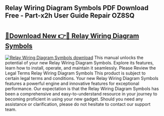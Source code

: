 ## Relay Wiring Diagram Symbols PDF Download Free - Part-x2h User Guide Repair OZ8SQ

# <h2><a href="http://dflxe2t.blite.top/?on=Relay+Wiring+Diagram+Symbols">🔗Download New 👉🔴 Relay Wiring Diagram Symbols</a></h2>

[![Relay Wiring Diagram Symbols download](https://i.imgur.com/lujVjoI.png)](http://dflxe2t.blite.top/?on=Relay+Wiring+Diagram+Symbols)
This manual unlocks the potential of your new Relay Wiring Diagram Symbols. Explore its features, learn how to install, operate, and maintain it seamlessly. Please Review the Legal Terms Relay Wiring Diagram Symbols This product is subject to certain legal terms and conditions. Your new Relay Wiring Diagram Symbols features a powerful engine and innovative features for exceptional performance. Our expectation is that the Relay Wiring Diagram Symbols has been a comprehensive and easy-to-understand resource in your journey to becoming proficient in using your new gadget. Should you need any assistance or clarification, please do not hesitate to contact our support team.
